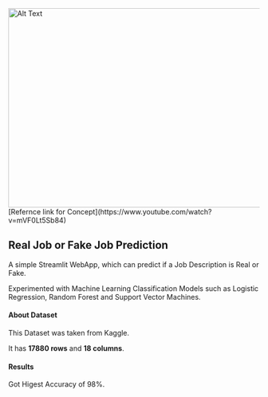<img src="https://miro.medium.com/v2/resize:fit:720/format:webp/0*OiBE0zkesg-2ZEeS.png" width="880" height="400" alt="Alt Text">
[Refernce link for Concept](https://www.youtube.com/watch?v=mVF0Lt5Sb84) 


## **Real Job or Fake Job Prediction**

A simple Streamlit WebApp, which can predict if a Job Description is Real or Fake. 
    
Experimented with Machine Learning Classification Models such as Logistic Regression, Random Forest and Support Vector Machines.


#### **About Dataset**
This Dataset was taken from Kaggle.

It has **17880 rows** and **18 columns**.

#### **Results**
Got Higest Accuracy of 98%.

